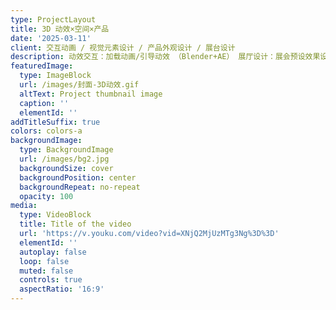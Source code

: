 ```yaml
---
type: ProjectLayout
title: 3D 动效×空间×产品
date: '2025-03-11'
client: 交互动画 / 视觉元素设计 / 产品外观设计 / 展台设计
description: 动效交互：加载动画/引导动效 （Blender+AE） 展厅设计：展会预设效果设计（对接搭建设计）产品外观：硬件外观设计（对接结构工程师）
featuredImage:
  type: ImageBlock
  url: /images/封面-3D动效.gif
  altText: Project thumbnail image
  caption: ''
  elementId: ''
addTitleSuffix: true
colors: colors-a
backgroundImage:
  type: BackgroundImage
  url: /images/bg2.jpg
  backgroundSize: cover
  backgroundPosition: center
  backgroundRepeat: no-repeat
  opacity: 100
media:
  type: VideoBlock
  title: Title of the video
  url: 'https://v.youku.com/video?vid=XNjQ2MjUzMTg3Ng%3D%3D'
  elementId: ''
  autoplay: false
  loop: false
  muted: false
  controls: true
  aspectRatio: '16:9'
---
```

